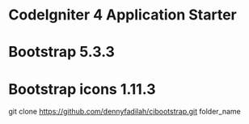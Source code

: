 # CodeIgniter 4 Application Starter

# Bootstrap 5.3.3

# Bootstrap icons 1.11.3

git clone https://github.com/dennyfadilah/cibootstrap.git folder_name
